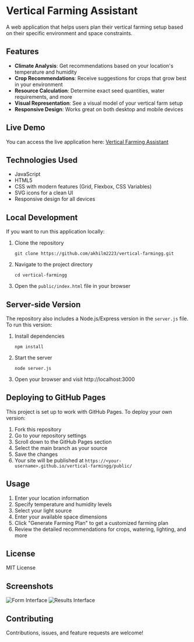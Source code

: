 # Vertical Farming Assistant

A web application that helps users plan their vertical farming setup based on their specific environment and space constraints.

## Features

- **Climate Analysis**: Get recommendations based on your location's temperature and humidity
- **Crop Recommendations**: Receive suggestions for crops that grow best in your environment
- **Resource Calculation**: Determine exact seed quantities, water requirements, and more
- **Visual Representation**: See a visual model of your vertical farm setup
- **Responsive Design**: Works great on both desktop and mobile devices

## Live Demo

You can access the live application here: [Vertical Farming Assistant](https://akhilm2223.github.io/vertical-farmingg/public/)

## Technologies Used

- JavaScript
- HTML5
- CSS with modern features (Grid, Flexbox, CSS Variables)
- SVG icons for a clean UI
- Responsive design for all devices

## Local Development

If you want to run this application locally:

1. Clone the repository
   ```
   git clone https://github.com/akhilm2223/vertical-farmingg.git
   ```

2. Navigate to the project directory
   ```
   cd vertical-farmingg
   ```

3. Open the `public/index.html` file in your browser

## Server-side Version

The repository also includes a Node.js/Express version in the `server.js` file. To run this version:

1. Install dependencies
   ```
   npm install
   ```

2. Start the server
   ```
   node server.js
   ```

3. Open your browser and visit http://localhost:3000

## Deploying to GitHub Pages

This project is set up to work with GitHub Pages. To deploy your own version:

1. Fork this repository
2. Go to your repository settings
3. Scroll down to the GitHub Pages section
4. Select the main branch as your source
5. Save the changes
6. Your site will be published at `https://<your-username>.github.io/vertical-farmingg/public/`

## Usage

1. Enter your location information
2. Specify temperature and humidity levels
3. Select your light source
4. Enter your available space dimensions
5. Click "Generate Farming Plan" to get a customized farming plan
6. Review the detailed recommendations for crops, watering, lighting, and more

## License

MIT License

## Screenshots

![Form Interface](screenshot-form.png)
![Results Interface](screenshot-results.png)

## Contributing

Contributions, issues, and feature requests are welcome! 